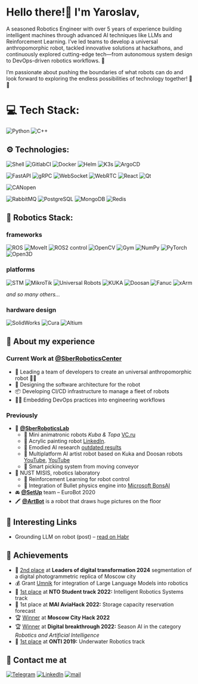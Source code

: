 #  Hello there!👋 I'm Yaroslav,

A seasoned Robotics Engineer with over 5 years of experience building intelligent machines through advanced AI techniques like LLMs and Reinforcement Learning. I’ve led teams to develop a universal anthropomorphic robot, tackled innovative solutions at hackathons, and continuously explored cutting-edge tech—from autonomous system design to DevOps-driven robotics workflows. 🚀

I’m passionate about pushing the boundaries of what robots can do and look forward to exploring the endless possibilities of technology together! 🤖✨
# 💻 Tech Stack:
![Python](https://img.shields.io/badge/python-3670A0?style=for-the-badge&logo=python&logoColor=ffdd54)
![C++](https://img.shields.io/badge/c++-%2300599C.svg?style=for-the-badge&logo=c%2B%2B&logoColor=white)

## ⚙️ Technologies:
![Shell](https://img.shields.io/badge/Shell-4EAA25.svg?style=for-the-badge&logo=GNUBash&logoColor=white)
![GitlabCI](https://img.shields.io/badge/GitLab_CI-FC6D26.svg?style=for-the-badge&logo=gitlab&logoColor=white)
![Docker](https://img.shields.io/badge/docker-%230db7ed.svg?style=for-the-badge&logo=docker&logoColor=white)
![Helm](https://img.shields.io/badge/Helm-0F1689.svg?style=for-the-badge&logo=helm&logoColor=white)
![K3s](https://img.shields.io/badge/K3s-FFC61C.svg?style=for-the-badge&logo=K3s&logoColor=white)
![ArgoCD](https://img.shields.io/badge/Argo_CD-EF7B4D.svg?style=for-the-badge&logo=argo&logoColor=white)

![FastAPI](https://img.shields.io/badge/FastAPI-2C9187.svg?style=for-the-badge&logo=FastAPI&logoColor=white)
![gRPC](https://img.shields.io/badge/gRPC-3E9FAA.svg?style=for-the-badge&logo=local&logoColor=white)
![WebSocket](https://img.shields.io/badge/WebSocket-E19E3E.svg?style=for-the-badge&logo=ChakraUI&logoColor=white)
![WebRTC](https://img.shields.io/badge/WebRTC-333333.svg?style=for-the-badge&logo=WebRTC&logoColor=white)
![React](https://img.shields.io/badge/React-61DAFB.svg?style=for-the-badge&logo=React&logoColor=white)
![Qt](https://img.shields.io/badge/PyQt-41CD52.svg?style=for-the-badge&logo=Qt&logoColor=white)

![CANopen](https://img.shields.io/badge/CAN_open-006241.svg?style=for-the-badge&labelColor=006241)

![RabbitMQ](https://img.shields.io/badge/RabbitMQ-FF6600.svg?style=for-the-badge&logo=RabbitMQ&logoColor=white)
![PostgreSQL](https://img.shields.io/badge/PostgreSQL-336791.svg?style=for-the-badge&logo=PostgreSQL&logoColor=white)
![MongoDB](https://img.shields.io/badge/MongoDB-47A248.svg?style=for-the-badge&logo=MongoDB&logoColor=white)
![Redis](https://img.shields.io/badge/Redis-FF4438.svg?style=for-the-badge&logo=redis&logoColor=white)

## 🤖 Robotics Stack:

### frameworks
![ROS](https://img.shields.io/badge/ROS(1/2)-212F49.svg?style=for-the-badge&logo=ROS&logoColor=white)
![MoveIt](https://img.shields.io/badge/MoveIt-212F49.svg?style=for-the-badge&logo=ROS&logoColor=white)
![ROS2 control](https://img.shields.io/badge/ROS2_control-212F49.svg?style=for-the-badge&logo=ROS&logoColor=white)
![OpenCV](https://img.shields.io/badge/OpenCV-5C3EE8.svg?style=for-the-badge&logo=OpenCV&logoColor=white)
![Gym](https://img.shields.io/badge/OpenAI_Gym-0081A5.svg?style=for-the-badge&logo=OpenAIGym&logoColor=white)
![NumPy](https://img.shields.io/badge/NumPy-013243.svg?style=for-the-badge&logo=NumPy&logoColor=white)
![PyTorch](https://img.shields.io/badge/Torch-EE4C2C.svg?style=for-the-badge&logo=PyTorch&logoColor=white)
![Open3D](https://img.shields.io/badge/Open3D-013243.svg?style=for-the-badge&logo=unity&logoColor=white)

### platforms
![STM](https://img.shields.io/badge/STM32-03234B.svg?style=for-the-badge&logo=STMicroelectronics&logoColor=white)
![MikroTik](https://img.shields.io/badge/MikroTik-293239.svg?style=for-the-badge&logo=MikroTik&logoColor=white)
![Universal Robots](https://img.shields.io/badge/Universal_robots-589CCB.svg?style=for-the-badge)
![KUKA](https://img.shields.io/badge/KUKA-EA6526.svg?style=for-the-badge)
![Doosan](https://img.shields.io/badge/Doosan-0160B4.svg?style=for-the-badge&logo=pkgsrc&logoColor=33A692)
![Fanuc](https://img.shields.io/badge/Fanuc-F6D43C.svg?style=for-the-badge&labelColor=F6D43C)
![xArm](https://img.shields.io/badge/xarm-FC521F.svg?style=for-the-badge&labelColor=FC521F)

*and so many others...*
### hardware design
![SolidWorks](https://img.shields.io/badge/SolidWorks-DF3B27.svg?style=for-the-badge&logo=DassaultSystemes&logoColor=white)
![Cura](https://img.shields.io/badge/Cura-2BA3D8.svg?style=for-the-badge&logo=Cloudera&logoColor=white)
![Altium](https://img.shields.io/badge/Altium_Designer-A5915F.svg?style=for-the-badge&logo=AltiumDesigner&logoColor=white)

## 💫 About my experience
### Current Work at [**@SberRoboticsCenter**](https://sberlabs.com/laboratories/tsentr-robototekhniki)
- 🤝 Leading a team of developers to create an universal anthropomorphic robot 🦾🦿
- 🧩 Designing the software architecture for the robot
- 📦 Developing CI/CD infrastructure to manage a fleet of robots
- 🧑‍💻 Embedding DevOps practices into engineering workflows
### Previously
- 🔭 [**@SberRoboticsLab**](https://sberlabs.com/laboratories/tsentr-robototekhniki)
    - 🦿 Mini animatronic robots *Kuba & Topa* [VC.ru](https://vc.ru/tech/1703677-sber-topa-kuba)
    - 🎨 Acrylic painting robot [LinkedIn](https://www.linkedin.com/posts/yaroslav-savelev-067229241_we-are-here-to-create-its-not-just-about-activity-7246822663656996866-FRkT).
    - 🦾 Emodied AI research [outdated results](https://www.youtube.com/watch?v=nEf-FpTRtWY&t)
    - 🎨 Multiplatform AI artist robot based on Kuka and Doosan robots [YouTube](https://www.youtube.com/watch?v=JtRF6kR2AlI), [YouTube](https://www.youtube.com/shorts/N9RI6Z4zBQY)
    - 🦾 Smart picking system from moving conveyor
- 🥼 NUST MISIS, robotics laboratory
    - 🧠 Reinforcement Learning for robot control
    - 🌱 Integration of Bullet physics engine into [Microsoft BonsAI](https://www.microsoft.com/en-us/ai/autonomous-systems-project-bonsai)
- 🚘 [**@SetUp**](https://www.youtube.com/watch?v=A-X_nLEKpMI) team – EuroBot 2020
- 🖍 [**@ArtBot**](https://www.youtube.com/watch?v=yo2CAUs99NE) is a robot that draws huge pictures on the floor

## 🔗 Interesting Links
- Grounding LLM on robot (post) – [read on Habr](https://habr.com/ru/articles/756800)

## 🎉 Achievements
- 🥈 [2nd place](https://misis.ru/news/9185/#:~:text=principal%20point%20misis) at **Leaders of digital transformation 2024** segmentation of a digital photogrammetric replica of Moscow city
- 💰 Grant [Umnik](https://umnik.fasie.ru) for integration of Large Language Models into robotics
- 🥇 [1st place](https://ntcontest.ru/about/news/Itogi-profilya-Intellektualnye-robototekhnicheskie-sistemy-studtreka-NTO) at **NTO Student track 2022:** Intelligent Robotics Systems track
- 🥇 1st place at **MAI AviaHack 2022:** Storage capacity reservation forecast
- 🏆 [Winner](https://moscityhack2022.innoagency.ru) at **Moscow City Hack 2022**
- 🏆 [Winner](https://misis.ru/news/7995/) at **Digital breakthrough 2022:** Season AI in the category *Robotics and Artificial Intelligence*
- 🥇 [1st place](https://ntcontest.ru/about/results/results2019) at **ONTI 2019:** Underwater Robotics track

## 🤙 Contact me at
[![Telegram](https://img.shields.io/badge/Telegram-26A5E4?style=for-the-badge&logo=Telegram&logoColor=white)](http://t.me/atokagzx)
[![LinkedIn](https://img.shields.io/badge/LinkedIn-0A66C2?style=for-the-badge&logo=LinkedIn&logoColor=white)](https://linkedin.com/in/yaroslav-savelev-067229241)
[![mail](https://img.shields.io/badge/yar21sav@gmail.com-EA4335?style=for-the-badge&logo=Gmail&logoColor=white)](yar21sav@gmail.com)

